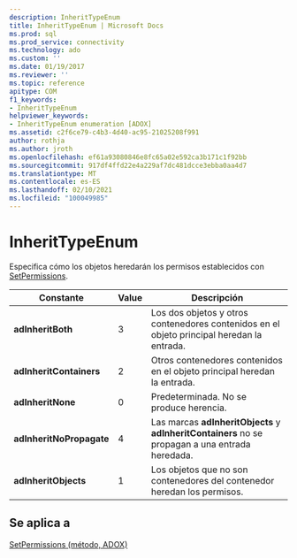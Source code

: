 ```yaml
---
description: InheritTypeEnum
title: InheritTypeEnum | Microsoft Docs
ms.prod: sql
ms.prod_service: connectivity
ms.technology: ado
ms.custom: ''
ms.date: 01/19/2017
ms.reviewer: ''
ms.topic: reference
apitype: COM
f1_keywords:
- InheritTypeEnum
helpviewer_keywords:
- InheritTypeEnum enumeration [ADOX]
ms.assetid: c2f6ce79-c4b3-4d40-ac95-21025208f991
author: rothja
ms.author: jroth
ms.openlocfilehash: ef61a93080846e8fc65a02e592ca3b171c1f92bb
ms.sourcegitcommit: 917df4ffd22e4a229af7dc481dcce3ebba0aa4d7
ms.translationtype: MT
ms.contentlocale: es-ES
ms.lasthandoff: 02/10/2021
ms.locfileid: "100049985"
---
```

# <a name="inherittypeenum"></a>InheritTypeEnum
Especifica cómo los objetos heredarán los permisos establecidos con [SetPermissions](./setpermissions-method-adox.md).  
  
|Constante|Value|Descripción|  
|--------------|-----------|-----------------|  
|**adInheritBoth**|3|Los dos objetos y otros contenedores contenidos en el objeto principal heredan la entrada.|  
|**adInheritContainers**|2|Otros contenedores contenidos en el objeto principal heredan la entrada.|  
|**adInheritNone**|0|Predeterminada. No se produce herencia.|  
|**adInheritNoPropagate**|4|Las marcas **adInheritObjects** y **adInheritContainers** no se propagan a una entrada heredada.|  
|**adInheritObjects**|1|Los objetos que no son contenedores del contenedor heredan los permisos.|  
  
## <a name="applies-to"></a>Se aplica a  
 [SetPermissions (método, ADOX)](./setpermissions-method-adox.md)